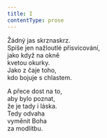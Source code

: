 ```yaml
---
title: I
contentType: prose
---
```


<section>

Žádný jas skrznaskrz.  
Spíše jen nažloutlé přisvicování,  
jako když na okně  
kvetou okurky.  
Jako z čaje toho,  
kdo bojuje s chlastem.

A přece dost na to,  
aby bylo poznat,  
že je tady i láska.  
Tedy odvaha  
vyměnit Boha  
za modlitbu.

</section>
